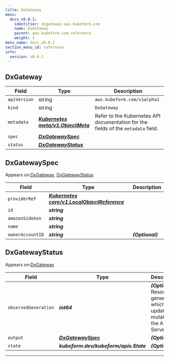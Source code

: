 ```yaml
---
title: DxGateway
menu:
  docs_v0.0.1:
    identifier: dxgateway-aws.kubeform.com
    name: DxGateway
    parent: aws.kubeform.com-reference
    weight: 1
menu_name: docs_v0.0.1
section_menu_id: reference
info:
  version: v0.0.1
---
```


## DxGateway
| Field | Type | Description |
| ------ | ----- | ----------- |
| `apiVersion` | string | `aws.kubeform.com/v1alpha1` |
|    `kind` | string | `DxGateway` |
| `metadata` | ***[Kubernetes meta/v1.ObjectMeta](https://kubernetes.io/docs/reference/generated/kubernetes-api/v1.13/#objectmeta-v1-meta)***|Refer to the Kubernetes API documentation for the fields of the `metadata` field.|
| `spec` | ***[DxGatewaySpec](#dxgatewayspec)***||
| `status` | ***[DxGatewayStatus](#dxgatewaystatus)***||
## DxGatewaySpec

Appears on:[DxGateway](#dxgateway), [DxGatewayStatus](#dxgatewaystatus)

| Field | Type | Description |
| ------ | ----- | ----------- |
| `providerRef` | ***[Kubernetes core/v1.LocalObjectReference](https://kubernetes.io/docs/reference/generated/kubernetes-api/v1.13/#localobjectreference-v1-core)***||
| `id` | ***string***||
| `amazonSideAsn` | ***string***||
| `name` | ***string***||
| `ownerAccountID` | ***string***| ***(Optional)*** |
## DxGatewayStatus

Appears on:[DxGateway](#dxgateway)

| Field | Type | Description |
| ------ | ----- | ----------- |
| `observedGeneration` | ***int64***| ***(Optional)*** Resource generation, which is updated on mutation by the API Server.|
| `output` | ***[DxGatewaySpec](#dxgatewayspec)***| ***(Optional)*** |
| `state` | ***kubeform.dev/kubeform/apis.State***| ***(Optional)*** |
---
